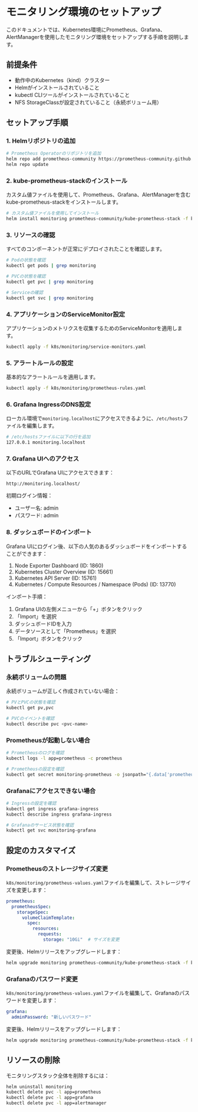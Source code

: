# モニタリング環境のセットアップ

このドキュメントでは、Kubernetes環境にPrometheus、Grafana、AlertManagerを使用したモニタリング環境をセットアップする手順を説明します。

## 前提条件

- 動作中のKubernetes（kind）クラスター
- Helmがインストールされていること
- kubectl CLIツールがインストールされていること
- NFS StorageClassが設定されていること（永続ボリューム用）

## セットアップ手順

### 1. Helmリポジトリの追加

```bash
# Prometheus Operatorのリポジトリを追加
helm repo add prometheus-community https://prometheus-community.github.io/helm-charts
helm repo update
```

### 2. kube-prometheus-stackのインストール

カスタム値ファイルを使用して、Prometheus、Grafana、AlertManagerを含むkube-prometheus-stackをインストールします。

```bash
# カスタム値ファイルを使用してインストール
helm install monitoring prometheus-community/kube-prometheus-stack -f k8s/monitoring/prometheus-values.yaml -n default
```

### 3. リソースの確認

すべてのコンポーネントが正常にデプロイされたことを確認します。

```bash
# Podの状態を確認
kubectl get pods | grep monitoring

# PVCの状態を確認
kubectl get pvc | grep monitoring

# Serviceの確認
kubectl get svc | grep monitoring
```

### 4. アプリケーションのServiceMonitor設定

アプリケーションのメトリクスを収集するためのServiceMonitorを適用します。

```bash
kubectl apply -f k8s/monitoring/service-monitors.yaml
```

### 5. アラートルールの設定

基本的なアラートルールを適用します。

```bash
kubectl apply -f k8s/monitoring/prometheus-rules.yaml
```

### 6. Grafana IngressのDNS設定

ローカル環境で`monitoring.localhost`にアクセスできるように、`/etc/hosts`ファイルを編集します。

```bash
# /etc/hostsファイルに以下の行を追加
127.0.0.1 monitoring.localhost
```

### 7. Grafana UIへのアクセス

以下のURLでGrafana UIにアクセスできます：

```
http://monitoring.localhost/
```

初期ログイン情報：
- ユーザー名: admin
- パスワード: admin

### 8. ダッシュボードのインポート

Grafana UIにログイン後、以下の人気のあるダッシュボードをインポートすることができます：

1. Node Exporter Dashboard (ID: 1860)
2. Kubernetes Cluster Overview (ID: 15661)
3. Kubernetes API Server (ID: 15761)
4. Kubernetes / Compute Resources / Namespace (Pods) (ID: 13770)

インポート手順：
1. Grafana UIの左側メニューから「+」ボタンをクリック
2. 「Import」を選択
3. ダッシュボードIDを入力
4. データソースとして「Prometheus」を選択
5. 「Import」ボタンをクリック

## トラブルシューティング

### 永続ボリュームの問題

永続ボリュームが正しく作成されていない場合：

```bash
# PVとPVCの状態を確認
kubectl get pv,pvc

# PVCのイベントを確認
kubectl describe pvc <pvc-name>
```

### Prometheusが起動しない場合

```bash
# Prometheusのログを確認
kubectl logs -l app=prometheus -c prometheus

# Prometheusの設定を確認
kubectl get secret monitoring-prometheus -o jsonpath="{.data['prometheus\.yaml']}" | base64 -d
```

### Grafanaにアクセスできない場合

```bash
# Ingressの設定を確認
kubectl get ingress grafana-ingress
kubectl describe ingress grafana-ingress

# Grafanaのサービス状態を確認
kubectl get svc monitoring-grafana
```

## 設定のカスタマイズ

### Prometheusのストレージサイズ変更

`k8s/monitoring/prometheus-values.yaml`ファイルを編集して、ストレージサイズを変更します：

```yaml
prometheus:
  prometheusSpec:
    storageSpec:
      volumeClaimTemplate:
        spec:
          resources:
            requests:
              storage: "10Gi"  # サイズを変更
```

変更後、Helmリリースをアップグレードします：

```bash
helm upgrade monitoring prometheus-community/kube-prometheus-stack -f k8s/monitoring/prometheus-values.yaml
```

### Grafanaのパスワード変更

`k8s/monitoring/prometheus-values.yaml`ファイルを編集して、Grafanaのパスワードを変更します：

```yaml
grafana:
  adminPassword: "新しいパスワード"
```

変更後、Helmリリースをアップグレードします：

```bash
helm upgrade monitoring prometheus-community/kube-prometheus-stack -f k8s/monitoring/prometheus-values.yaml
```

## リソースの削除

モニタリングスタック全体を削除するには：

```bash
helm uninstall monitoring
kubectl delete pvc -l app=prometheus
kubectl delete pvc -l app=grafana
kubectl delete pvc -l app=alertmanager
``` 